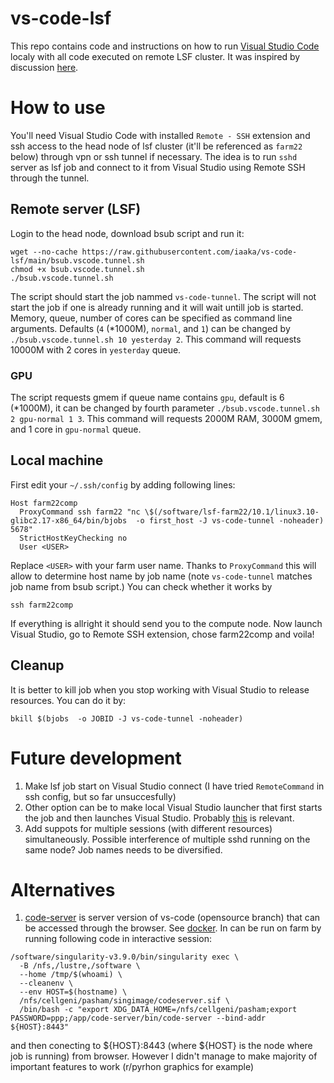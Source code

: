 # vs-code-lsf
This repo contains code and instructions on how to run [Visual Studio Code](https://code.visualstudio.com/) localy with all code executed on remote LSF cluster. It was inspired by discussion [here](https://github.com/microsoft/vscode-remote-release/issues/1722#issuecomment-1216040876).

# How to use
You'll need Visual Studio Code with installed `Remote - SSH` extension and ssh access to the head node of lsf cluster (it'll be referenced as `farm22` below) through vpn or ssh tunnel if necessary.
The idea is to run `sshd` server as lsf job and connect to it from Visual Studio using Remote SSH through the tunnel.
## Remote server (LSF)
Login to the head node, download bsub script and run it:
```
wget --no-cache https://raw.githubusercontent.com/iaaka/vs-code-lsf/main/bsub.vscode.tunnel.sh
chmod +x bsub.vscode.tunnel.sh 
./bsub.vscode.tunnel.sh
```
The script should start the job nammed `vs-code-tunnel`. The script will not start the job if one is already running and it will wait untill job is started.
Memory, queue, number of cores can be specified as command line arguments. Defaults (`4` (*1000M), `normal`, and `1`) can be changed by `./bsub.vscode.tunnel.sh 10 yesterday 2`. This command will requests 10000M with 2 cores in `yesterday` queue.

### GPU 
The script requests gmem if queue name contains `gpu`, default is 6 (*1000M), it can be changed by fourth parameter `./bsub.vscode.tunnel.sh 2 gpu-normal 1 3`. This command will requests 2000M RAM, 3000M gmem, and 1 core in `gpu-normal` queue.
## Local machine
First edit your `~/.ssh/config` by adding following lines:
```
Host farm22comp
  ProxyCommand ssh farm22 "nc \$(/software/lsf-farm22/10.1/linux3.10-glibc2.17-x86_64/bin/bjobs  -o first_host -J vs-code-tunnel -noheader) 5678"
  StrictHostKeyChecking no
  User <USER>
```
Replace  `<USER>` with your farm user name. Thanks to `ProxyCommand` this will allow to determine host name by job name (note `vs-code-tunnel` matches job name from bsub script.)
You can check whether it works by 
```
ssh farm22comp
```
If everything is allright it should send you to the compute node.
Now launch Visual Studio, go to Remote SSH extension, chose farm22comp and voila!
## Cleanup
It is better to kill job when you stop working with Visual Studio to release resources. You can do it by:
```
bkill $(bjobs  -o JOBID -J vs-code-tunnel -noheader)
```

# Future development
1. Make lsf job start on Visual Studio connect (I have tried `RemoteCommand` in ssh config, but so far unsuccesfully)
2. Other option can be to make local Visual Studio launcher that first starts the job and then launches Visual Studio. Probably [this](https://scicomp.ethz.ch/wiki/VSCode) is relevant.
3. Add suppots for multiple sessions (with different resources) simultaneously. Possible interference of multiple sshd running on the same node? Job names needs to be diversified.  

# Alternatives
1. [code-server](https://github.com/coder/code-server) is server version of vs-code (opensource branch) that can be accessed through the browser. See [docker](https://hub.docker.com/r/linuxserver/code-server). In can be run on farm by running following code in interactive session:
```
/software/singularity-v3.9.0/bin/singularity exec \
  -B /nfs,/lustre,/software \
  --home /tmp/$(whoami) \
  --cleanenv \
  --env HOST=$(hostname) \
  /nfs/cellgeni/pasham/singimage/codeserver.sif \
  /bin/bash -c "export XDG_DATA_HOME=/nfs/cellgeni/pasham;export PASSWORD=ppp;/app/code-server/bin/code-server --bind-addr ${HOST}:8443"
```
and then conecting to ${HOST}:8443 (where ${HOST} is the node where job is running) from browser. However I didn't manage to make majority of important features to work (r/pyrhon graphics for example)

